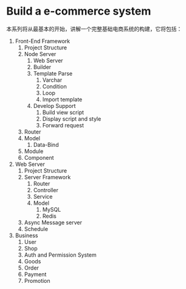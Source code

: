# Build a e-commerce system

本系列将从最基本的开始，讲解一个完整基础电商系统的构建，它将包括：

1. Front-End Framework
   1. Project Structure
   2. Node Server
      1. Web Server
      2. Builder
      3. Template Parse
         1. Varchar 
         2. Condition
         3. Loop
         4. Import template
      4. Develop Support
         1. Build view script
         2. Display script and style
         3. Forward request
   3. Router
   4. Model
      1. Data-Bind
   5. Module
   6. Component
2. Web Server
   1. Project Structure
   2. Server Framework
      1. Router
      2. Controller
      3. Service
      4. Model
         1. MySQL
         2. Redis
   3. Async Message server
   4. Schedule
3. Business
   1. User
   2. Shop
   3. Auth and Permission System
   4. Goods
   5. Order
   6. Payment
   7. Promotion